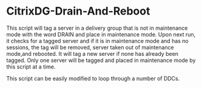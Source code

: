 # CitrixDG-Drain-And-Reboot

This script will tag a server in a delivery group that is not in maintenance mode with the word DRAIN and place in maintenance mode. Upon next run, it checks for a tagged server 
and if it is in maintenance mode and has no sessions, the tag will be removed, server taken out of maintenance mode,and rebooted.  It will tag a new server if none has already 
been tagged. Only one server will be tagged and placed in maintenance mode by this script at a time.

This script can be easily modified to loop through a number of DDCs.
